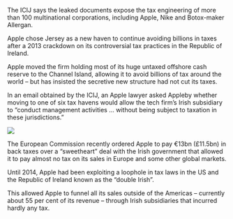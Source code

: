 The ICIJ says the leaked documents expose the tax engineering of more than 100 multinational corporations, including Apple, Nike and Botox-maker Allergan.

Apple chose Jersey as a new haven to continue avoiding billions in taxes after a 2013 crackdown on its controversial tax practices in the Republic of Ireland.

Apple moved the firm holding most of its huge untaxed offshore cash reserve to the Channel Island, allowing it to avoid billions of tax around the world – but has insisted the secretive new structure had not cut its taxes.

In an email obtained by the ICIJ, an Apple lawyer asked Appleby whether moving to one of six tax havens would allow the tech firm’s Irish subsidiary to “conduct management activities ... without being subject to taxation in these jurisdictions.”

![](https://static.independent.co.uk/s3fs-public/styles/story_medium/public/thumbnails/image/2017/06/30/08/tim-cook.jpg)

The European Commission recently ordered Apple to pay €13bn (£11.5bn) in back taxes over a “sweetheart” deal with the Irish government that allowed it to pay almost no tax on its sales in Europe and some other global markets.

Until 2014, Apple had been exploiting a loophole in tax laws in the US and the Republic of Ireland known as the “double Irish”.

This allowed Apple to funnel all its sales outside of the Americas – currently about 55 per cent of its revenue – through Irish subsidiaries that incurred hardly any tax.
